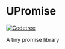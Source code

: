 UPromise
========

[![Codetree](https://codetree.com/images/managed-with-codetree.svg)](https://codetree.com/projects/gX1r)

A tiny promise library
